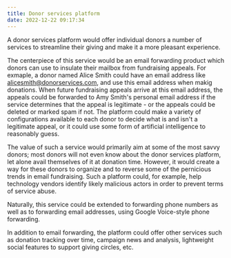 ```yaml
---
title: Donor services platform
date: 2022-12-22 09:17:34
---
```


A donor services platform would offer individual donors a number of services to streamline their giving and make it a more pleasant experience.

The centerpiece of this service would be an email forwarding product which donors can use to insulate their mailbox from fundraising appeals. For exmaple, a donor named Alice Smith could have an email address like alicesmith@donorservices.com, and use this email address when makig donations. When future fundraising appeals arrive at this email address, the appeals could be forwarded to Amy Smith's personal email address if the service determines that the appeal is legitimate - or the appeals could be deleted or marked spam if not. The platform could make a variety of configurations available to each donor to decide what is and isn't a legitimate appeal, or it could use some form of artificial intelligence to reasonably guess.

The value of such a service would primarily aim at some of the most savvy donors; most donors will not even know about the donor services platform, let alone avail themselves of it at donation time. However, it would create a way for these donors to organize and to reverse some of the pernicious trends in email fundraising. Such a platform could, for example, help technology vendors identify likely malicious actors in order to prevent terms of service abuse.

Naturally, this service could be extended to forwarding phone numbers as well as to forwarding email addresses, using Google Voice-style phone forwarding.

In addition to email forwarding, the platform could offer other services such as donation tracking over time, campaign news and analysis, lightweight social features to support giving circles, etc.